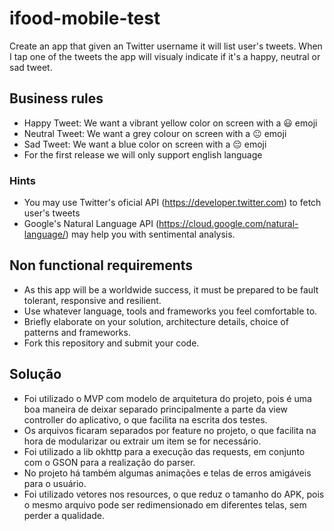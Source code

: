 # ifood-mobile-test
Create an app that given an Twitter username it will list user's tweets. When I tap one of the tweets the app will visualy indicate if it's a happy, neutral or sad tweet.

## Business rules
* Happy Tweet: We want a vibrant yellow color on screen with a 😃 emoji
* Neutral Tweet: We want a grey colour on screen with a 😐 emoji
* Sad Tweet: We want a blue color on screen with a 😔 emoji
* For the first release we will only support english language

### Hints
* You may use Twitter's oficial API (https://developer.twitter.com) to fetch user's tweets 
* Google's Natural Language API (https://cloud.google.com/natural-language/) may help you with sentimental analysis.

## Non functional requirements
* As this app will be a worldwide success, it must be prepared to be fault tolerant, responsive and resilient.
* Use whatever language, tools and frameworks you feel comfortable to.
* Briefly elaborate on your solution, architecture details, choice of patterns and frameworks.
* Fork this repository and submit your code.

## Solução
* Foi utilizado o MVP com modelo de arquitetura do projeto, pois é uma boa maneira de deixar separado principalmente a parte da view controller do aplicativo, o que facilita na escrita dos testes.
* Os arquivos ficaram separados por feature no projeto, o que facilita na hora de modularizar ou extrair um item se for necessário.
* Foi utilizado a lib okhttp para a execução das requests, em conjunto com o GSON para a realização do parser.
* No projeto há também algumas animações e telas de erros amigáveis para o usuário.
* Foi utilizado vetores nos resources, o que reduz o tamanho do APK, pois o mesmo arquivo pode ser redimensionado em diferentes telas, sem perder a qualidade.
